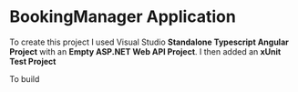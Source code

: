 # BookingManager Application

To create this project I used Visual Studio **Standalone Typescript Angular Project** with an **Empty ASP.NET Web API Project**. I then added an **xUnit Test Project**

To build